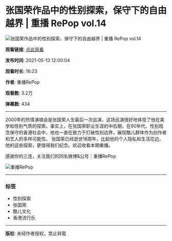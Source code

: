 # 张国荣作品中的性别探索，保守下的自由越界 | 重播 RePop vol.14

![张国荣作品中的性别探索，保守下的自由越界 | 重播 RePop vol.14](//i2.hdslb.com/bfs/archive/63901caae8b0aab65a2400ffd59d803b23bad9f7.jpg@100w_100h_1c.webp)

**观看链接**: [点此观看](https://www.bilibili.com/video/BV1Vr4y1t7ch)

**发布时间**: 2021-05-13 12:00:04

**观看时长**: 16:23

**作者**: 重播RePop

**观看数**: 3.2万

**弹幕数**: 434

---

2000年的热情演唱会是张国荣人生最后一次巡演，这场巡演很好地体现了他在美学和性别气质的探索。事实上，在张国荣职业生涯的中后期，在90年代、性别观念保守的香港社会中，他也一直在致力于打破性别边界，展现酷儿群体作为创作者和艺人的多样可能性。 张国荣已经逝世18周年，比起他的个人隐私和生活花边，他的这些探索，更值得我们纪念。欢迎收看本期重播。

感谢你的三连，关注我们的同名微博&公号：重播RePop

![重播RePop](//i2.hdslb.com/bfs/face/6e8fc4bc48ee1ccd5a684286bdb398ab4f1ca148.jpg@96w.webp)

---

### 标签
- 性别探索
- 张国荣
- 酷儿文化
- 香港流行乐

---

**版权**: 未经作者授权，禁止转载
<!-- tcd_original_link https://www.bilibili.com/video/BV1RK4y1d73j/ -->
